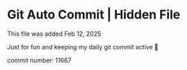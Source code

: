 # Git Auto Commit | Hidden File

This file was added Feb 12, 2025

Just for fun and keeping my daily git commit active 🤪

commit number: 11667

